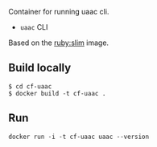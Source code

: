 Container for running uaac cli.


* `uaac` CLI

Based on the [ruby:slim](https://hub.docker.com/_/ruby/) image.

## Build locally

```
$ cd cf-uaac
$ docker build -t cf-uaac .
```

## Run

```
docker run -i -t cf-uaac uaac --version
```
